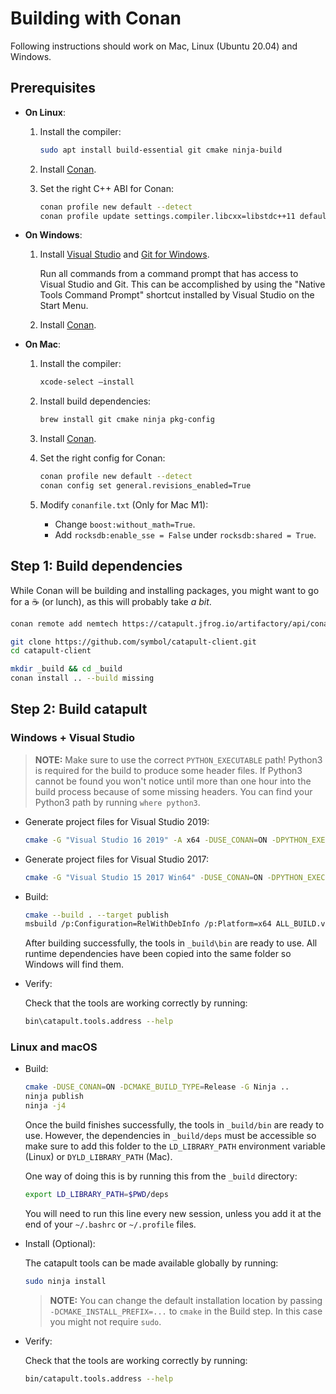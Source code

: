 # Building with Conan

Following instructions should work on Mac, Linux (Ubuntu 20.04) and Windows.

## Prerequisites

* **On Linux**:

  1. Install the compiler:

     ```sh
     sudo apt install build-essential git cmake ninja-build
     ```

  2. Install [Conan](https://conan.io/downloads.html).

  3. Set the right C++ ABI for Conan:

     ```sh
     conan profile new default --detect
     conan profile update settings.compiler.libcxx=libstdc++11 default
     ```

* **On Windows**:

  1. Install [Visual Studio](https://visualstudio.microsoft.com/) and [Git for Windows](https://git-scm.com/download/win).

     Run all commands from a command prompt that has access to Visual Studio and Git. This can be accomplished by using the "Native Tools Command Prompt" shortcut installed by Visual Studio on the Start Menu.

  2. Install [Conan](https://conan.io/downloads.html).

* **On Mac**:

  1. Install the compiler:

     ```sh
     xcode-select —install
     ```

  2. Install build dependencies:

     ```sh
     brew install git cmake ninja pkg-config
     ```

  3. Install [Conan](https://conan.io/downloads.html).

  4. Set the right config for Conan:

      ```sh
      conan profile new default --detect
      conan config set general.revisions_enabled=True
      ```

  5. Modify `conanfile.txt` (Only for Mac M1):
      - Change `boost:without_math=True`.
      - Add `rocksdb:enable_sse = False` under `rocksdb:shared = True`.

## Step 1: Build dependencies

While Conan will be building and installing packages, you might want to go for a ☕ (or lunch),
as this will probably take *a bit*.

```sh
conan remote add nemtech https://catapult.jfrog.io/artifactory/api/conan/ngl-conan

git clone https://github.com/symbol/catapult-client.git
cd catapult-client

mkdir _build && cd _build
conan install .. --build missing
```

## Step 2: Build catapult

### Windows + Visual Studio

> **NOTE:**
> Make sure to use the correct ``PYTHON_EXECUTABLE`` path! Python3 is required for the build to produce some header files. If Python3 cannot be found you won't notice until more than one hour into the build process because of some missing headers. You can find your Python3 path by running ``where python3``.

* Generate project files for Visual Studio 2019:

  ```sh
  cmake -G "Visual Studio 16 2019" -A x64 -DUSE_CONAN=ON -DPYTHON_EXECUTABLE:FILEPATH=X:/python3x/python.exe ..
  ```

* Generate project files for Visual Studio 2017:

  ```sh
  cmake -G "Visual Studio 15 2017 Win64" -DUSE_CONAN=ON -DPYTHON_EXECUTABLE:FILEPATH=X:/python3x/python.exe ..
  ```

* Build:

  ```sh
  cmake --build . --target publish
  msbuild /p:Configuration=RelWithDebInfo /p:Platform=x64 ALL_BUILD.vcxproj
  ```

  After building successfully, the tools in ``_build\bin`` are ready to use. All runtime dependencies have been copied into the same folder so Windows will find them.

* Verify:

  Check that the tools are working correctly by running:

  ```sh
  bin\catapult.tools.address --help
  ```

### Linux and macOS

* Build:

  ```sh
  cmake -DUSE_CONAN=ON -DCMAKE_BUILD_TYPE=Release -G Ninja ..
  ninja publish
  ninja -j4
  ```

  Once the build finishes successfully, the tools in ``_build/bin`` are ready to use. However, the dependencies in ``_build/deps`` must be accessible so make sure to add this folder to the ``LD_LIBRARY_PATH`` environment variable (Linux) or ``DYLD_LIBRARY_PATH`` (Mac).

  One way of doing this is by running this from the ``_build`` directory:

  ```sh
  export LD_LIBRARY_PATH=$PWD/deps
  ```

  You will need to run this line every new session, unless you add it at the end of your ``~/.bashrc`` or ``~/.profile`` files.

* Install (Optional):

  The catapult tools can be made available globally by running:

  ```sh
  sudo ninja install
  ```

  > **NOTE:**
  > You can change the default installation location by passing ``-DCMAKE_INSTALL_PREFIX=...`` to ``cmake`` in the Build step. In this case you might not require ``sudo``.

* Verify:

  Check that the tools are working correctly by running:

  ```sh
  bin/catapult.tools.address --help
  ```
